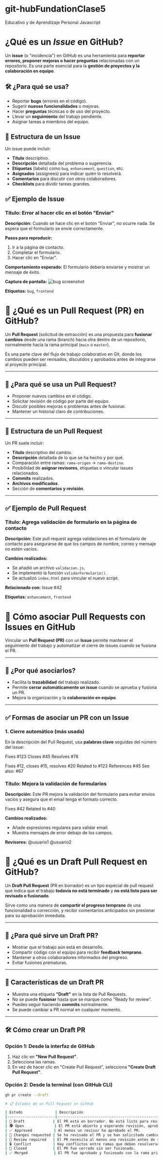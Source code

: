 # git-hubFundationClase5
Educativo y de Aprendizaje Personal Javascript

# ¿Qué es un *Issue* en GitHub?

Un **issue** (o "incidencia") en GitHub es una herramienta para **reportar errores, proponer mejoras o hacer preguntas** relacionadas con un repositorio. Es una parte esencial para la **gestión de proyectos y la colaboración en equipo**.

## 🛠 ¿Para qué se usa?

- Reportar **bugs** (errores en el código).
- Sugerir **nuevas funcionalidades** o mejoras.
- Hacer **preguntas** técnicas o de uso del proyecto.
- Llevar un **seguimiento** del trabajo pendiente.
- Asignar tareas a miembros del equipo.

## 🧩 Estructura de un Issue

Un issue puede incluir:

- **Título** descriptivo.
- **Descripción** detallada del problema o sugerencia.
- **Etiquetas** (labels) como `bug`, `enhancement`, `question`, etc.
- **Asignados** (assignees) para indicar quién lo resolverá.
- **Comentarios** para discutir con otros colaboradores.
- **Checklists** para dividir tareas grandes.

## ✅ Ejemplo de Issue


### Título: Error al hacer clic en el botón "Enviar"

**Descripción:**
Cuando se hace clic en el botón "Enviar", no ocurre nada. Se espera que el formulario se envíe correctamente.

**Pasos para reproducir:**
1. Ir a la página de contacto.
2. Completar el formulario.
3. Hacer clic en "Enviar".

**Comportamiento esperado:**
El formulario debería enviarse y mostrar un mensaje de éxito.

**Captura de pantalla:**
![bug screenshot](https://ejemplo.com/captura.png)

**Etiquetas:** `bug`, `frontend`

# 🤝 ¿Qué es un Pull Request (PR) en GitHub?

Un **Pull Request** (solicitud de extracción) es una propuesta para **fusionar cambios** desde una rama (branch) hacia otra dentro de un repositorio, normalmente hacia la rama principal (`main` o `master`).

Es una parte clave del flujo de trabajo colaborativo en Git, donde los cambios pueden ser revisados, discutidos y aprobados antes de integrarse al proyecto principal.

---

## 🔄 ¿Para qué se usa un Pull Request?

- Proponer nuevos cambios en el código.
- Solicitar revisión de código por parte del equipo.
- Discutir posibles mejoras o problemas antes de fusionar.
- Mantener un historial claro de contribuciones.

---

## 🧩 Estructura de un Pull Request

Un PR suele incluir:

- **Título** descriptivo del cambio.
- **Descripción** detallada de lo que se ha hecho y por qué.
- Comparación entre ramas: `rama-origen` → `rama-destino`.
- Posibilidad de **asignar revisores**, etiquetas o vincular issues relacionados.
- **Commits** realizados.
- **Archivos modificados**.
- Sección de **comentarios y revisión**.

---

## ✅ Ejemplo de Pull Request


### Título: Agrega validación de formulario en la página de contacto

**Descripción:**
Este pull request agrega validaciones en el formulario de contacto para asegurarse de que los campos de nombre, correo y mensaje no estén vacíos.

**Cambios realizados:**
- Se añadió un archivo `validacion.js`.
- Se implementó la función `validarFormulario()`.
- Se actualizó `index.html` para vincular el nuevo script.

**Relacionado con:** Issue #42

**Etiquetas:** `enhancement`, `frontend`

# 🔗 Cómo asociar Pull Requests con Issues en GitHub

Vincular un **Pull Request (PR)** con un **Issue** permite mantener el seguimiento del trabajo y automatizar el cierre de issues cuando se fusiona el PR.

---

## 🧠 ¿Por qué asociarlos?

- Facilita la **trazabilidad** del trabajo realizado.
- Permite **cerrar automáticamente un issue** cuando se aprueba y fusiona un PR.
- Mejora la organización y la **colaboración en equipo**.

---

## ✅ Formas de asociar un PR con un Issue

### 1. Cierre automático (más usada)

En la descripción del Pull Request, usa **palabras clave** seguidas del número del issue:


Fixes #123
Closes #45
Resolves #78

Fixes #12, closes #15, resolves #20
Related to #123
References #45
See also: #67

### Título: Mejora la validación de formularios

**Descripción:**
Este PR mejora la validación del formulario para evitar envíos vacíos y asegura que el email tenga el formato correcto.

Fixes #42
Related to #40

**Cambios realizados:**
- Añade expresiones regulares para validar email.
- Muestra mensajes de error debajo de los campos.

**Revisores:** @usuario1 @usuario2

# 📝 ¿Qué es un Draft Pull Request en GitHub?

Un **Draft Pull Request** (PR en borrador) es un tipo especial de pull request que indica que el trabajo **todavía no está terminado** y **no está listo para ser revisado o fusionado**.

Sirve como una manera de **compartir el progreso temprano** de una funcionalidad o corrección, y recibir comentarios anticipados sin presionar para su aprobación inmediata.

---

## 🎯 ¿Para qué sirve un Draft PR?

- Mostrar que el trabajo aún está en desarrollo.
- Compartir código con el equipo para recibir **feedback temprano**.
- Mantener a otros colaboradores informados del progreso.
- Evitar fusiones prematuras.

---

## 📌 Características de un Draft PR

- Muestra una etiqueta **"Draft"** en la lista de Pull Requests.
- No se puede **fusionar** hasta que se marque como "Ready for review".
- Puedes seguir haciendo **commits** normalmente.
- Se puede cambiar a PR normal en cualquier momento.

---

## 🛠 Cómo crear un Draft PR

### Opción 1: Desde la interfaz de GitHub

1. Haz clic en **"New Pull Request"**.
2. Selecciona las ramas.
3. En vez de hacer clic en "Create Pull Request", selecciona **"Create Draft Pull Request"**.

### Opción 2: Desde la terminal (con GitHub CLI)

```bash
gh pr create --draft

# 📋 Estados de un Pull Request en GitHub

| Estado               | Descripción                                                                 |
|----------------------|-----------------------------------------------------------------------------|
| 📝 Draft             | El PR está en borrador. No está listo para revisión o fusión.               |
| 🕵️ Open              | El PR está abierto y esperando revisión, aprobación o cambios.              |
| ✅ Approved          | Al menos un revisor ha aprobado el PR.                                     |
| 🛑 Changes requested | Se ha revisado el PR y se han solicitado cambios.                          |
| 🔁 Review required   | El PR necesita al menos una revisión antes de ser aprobado.                |
| 🔒 Conflict          | Hay conflictos entre ramas que deben resolverse antes de fusionar.         |
| 🚫 Closed            | El PR fue cerrado sin ser fusionado.                                       |
| ✅ Merged            | El PR fue aprobado y fusionado con la rama principal u otra rama destino.  |
